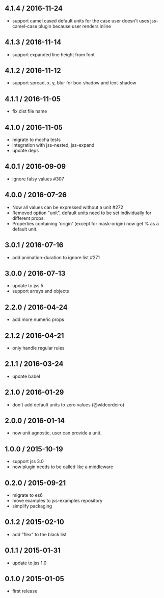 ## 4.1.4 / 2016-11-24

- support camel cased default units for the case user doesn't uses jss-camel-case plugin because user renders inline

## 4.1.3 / 2016-11-14

- support expanded line height from font

## 4.1.2 / 2016-11-12

- support spread, x, y, blur for box-shadow and text-shadow

## 4.1.1 / 2016-11-05

- fix dist file name

## 4.1.0 / 2016-11-05

- migrate to mocha tests
- integration with jss-nested, jss-expand
- update deps

## 4.0.1 / 2016-09-09

- ignore falsy values #307

## 4.0.0 / 2016-07-26

- Now all values can be expressed without a unit #272
- Removed option "unit", default units need to be set individually for different props.
- Properties containing 'origin' (except for mask-origin) now get % as a default unit.

## 3.0.1 / 2016-07-16

- add animation-duration to ignore list #271

## 3.0.0 / 2016-07-13

- update to jss 5
- support arrays and objects

## 2.2.0 / 2016-04-24

- add more numeric props

## 2.1.2 / 2016-04-21

- only handle regular rules

## 2.1.1 / 2016-03-24

- update babel

## 2.1.0 / 2016-01-29

- don't add default units to zero values (@wldcordeiro)

## 2.0.0 / 2016-01-14

- now unit agnostic, user can provide a unit.

## 1.0.0 / 2015-10-19

- support jss 3.0
- now plugin needs to be called like a middleware

## 0.2.0 / 2015-09-21

- migrate to es6
- move examples to jss-examples repository
- simplify packaging

## 0.1.2 / 2015-02-10

- add "flex" to the black list

## 0.1.1 / 2015-01-31

- update to jss 1.0

## 0.1.0 / 2015-01-05

- first release
